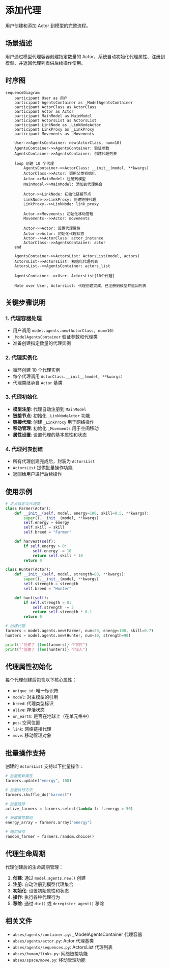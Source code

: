 # 添加代理

用户创建和添加 Actor 到模型的完整流程。

## 场景描述

用户通过模型代理容器创建指定数量的 Actor，系统自动初始化代理属性、注册到模型、并返回代理列表供后续操作使用。

## 时序图

```mermaid
sequenceDiagram
    participant User as 用户
    participant AgentsContainer as _ModelAgentsContainer
    participant ActorClass as ActorClass
    participant Actor as Actor
    participant MainModel as MainModel
    participant ActorsList as ActorsList
    participant LinkNode as _LinkNodeActor
    participant LinkProxy as _LinkProxy
    participant Movements as _Movements

    User->>AgentsContainer: new(ActorClass, num=10)
    AgentsContainer->>AgentsContainer: 验证参数
    AgentsContainer->>AgentsContainer: 创建代理列表

    loop 创建 10 个代理
        AgentsContainer->>ActorClass: __init__(model, **kwargs)
        ActorClass->>Actor: 调用父类初始化
        Actor->>MainModel: 注册到模型
        MainModel->>MainModel: 添加到代理集合

        Actor->>LinkNode: 初始化链接节点
        LinkNode->>LinkProxy: 创建链接代理
        LinkProxy-->>LinkNode: link_proxy

        Actor->>Movements: 初始化移动管理
        Movements-->>Actor: movements

        Actor->>Actor: 设置代理属性
        Actor->>Actor: 初始化代理状态
        Actor-->>ActorClass: actor_instance
        ActorClass-->>AgentsContainer: actor
    end

    AgentsContainer->>ActorsList: ActorsList(model, actors)
    ActorsList->>ActorsList: 初始化代理列表
    ActorsList-->>AgentsContainer: actors_list

    AgentsContainer-->>User: ActorsList[10个代理]

    Note over User, ActorsList: 代理创建完成，已注册到模型并返回列表
```

## 关键步骤说明

### 1. 代理容器处理
- 用户调用 `model.agents.new(ActorClass, num=10)`
- `_ModelAgentsContainer` 验证参数和代理类
- 准备创建指定数量的代理实例

### 2. 代理实例化
- 循环创建 10 个代理实例
- 每个代理调用 `ActorClass.__init__(model, **kwargs)`
- 代理类继承自 `Actor` 基类

### 3. 代理初始化
- **模型注册**: 代理自动注册到 `MainModel`
- **链接节点**: 初始化 `_LinkNodeActor` 功能
- **链接代理**: 创建 `_LinkProxy` 用于网络操作
- **移动管理**: 初始化 `_Movements` 用于空间移动
- **属性设置**: 设置代理的基本属性和状态

### 4. 代理列表创建
- 所有代理创建完成后，封装为 `ActorsList`
- `ActorsList` 提供批量操作功能
- 返回给用户进行后续操作

## 使用示例

```python
# 定义自定义代理类
class Farmer(Actor):
    def __init__(self, model, energy=100, skill=0.5, **kwargs):
        super().__init__(model, **kwargs)
        self.energy = energy
        self.skill = skill
        self.breed = "Farmer"

    def harvest(self):
        if self.energy > 0:
            self.energy -= 10
            return self.skill * 10
        return 0

class Hunter(Actor):
    def __init__(self, model, strength=80, **kwargs):
        super().__init__(model, **kwargs)
        self.strength = strength
        self.breed = "Hunter"

    def hunt(self):
        if self.strength > 0:
            self.strength -= 5
            return self.strength * 0.1
        return 0

# 创建代理
farmers = model.agents.new(Farmer, num=20, energy=100, skill=0.7)
hunters = model.agents.new(Hunter, num=10, strength=90)

print(f"创建了 {len(farmers)} 个农民")
print(f"创建了 {len(hunters)} 个猎人")
```

## 代理属性初始化

每个代理创建后包含以下核心属性：

- `unique_id`: 唯一标识符
- `model`: 对主模型的引用
- `breed`: 代理类型标识
- `alive`: 存活状态
- `on_earth`: 是否在地球上（在单元格中）
- `pos`: 空间位置
- `link`: 网络链接代理
- `move`: 移动管理对象

## 批量操作支持

创建的 `ActorsList` 支持以下批量操作：

```python
# 批量更新属性
farmers.update("energy", 100)

# 批量执行方法
farmers.shuffle_do("harvest")

# 批量选择
active_farmers = farmers.select(lambda f: f.energy > 50)

# 获取属性数组
energy_array = farmers.array("energy")

# 随机操作
random_farmer = farmers.random.choice()
```

## 代理生命周期

代理创建后的生命周期管理：

1. **创建**: 通过 `model.agents.new()` 创建
2. **注册**: 自动注册到模型代理集合
3. **初始化**: 设置初始属性和状态
4. **操作**: 执行各种代理行为
5. **移除**: 通过 `die()` 或 `deregister_agent()` 移除

## 相关文件

- `abses/agents/container.py`: _ModelAgentsContainer 代理容器
- `abses/agents/actor.py`: Actor 代理基类
- `abses/agents/sequences.py`: ActorsList 代理列表
- `abses/human/links.py`: 网络链接功能
- `abses/space/move.py`: 移动管理功能
